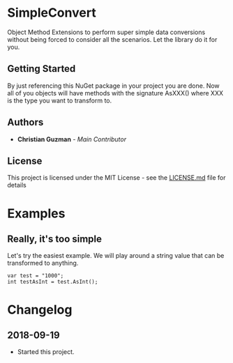 # SimpleConvert

Object Method Extensions to perform super simple data conversions without being forced to consider all the scenarios. Let the library do it for you.

## Getting Started

By just referencing this NuGet package in your project you are done. Now all of you objects will have methods with the signature AsXXX() where XXX is the type you want to transform to.

## Authors

* **Christian Guzman** - *Main Contributor*

## License

This project is licensed under the MIT License - see the [LICENSE.md](LICENSE.md) file for details

# Examples

## Really, it's too simple

Let's try the easiest example. We will play around a string value that can be transformed to anything.

```
var test = "1000";
int testAsInt = test.AsInt();
```

# Changelog

## 2018-09-19

* Started this project.